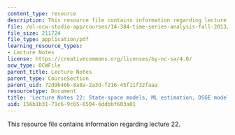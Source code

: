 ```yaml
---
content_type: resource
description: This resource file contains information regarding lecture 22.
file: /ol-ocw-studio-app/courses/14-384-time-series-analysis-fall-2013/156b1b3171c69c6585046ddbbf603a01_MIT14_384F13_lec22.pdf
file_size: 211724
file_type: application/pdf
learning_resource_types:
- Lecture Notes
license: https://creativecommons.org/licenses/by-nc-sa/4.0/
ocw_type: OCWFile
parent_title: Lecture Notes
parent_type: CourseSection
parent_uid: 72d9b46b-8a8a-2a3d-f216-45f11f32faaa
resourcetype: Document
title: 'Lecture Notes 22: State-space models, ML estimation, DSGE models'
uid: 156b1b31-71c6-9c65-8504-6ddbbf603a01
---
```

This resource file contains information regarding lecture 22.